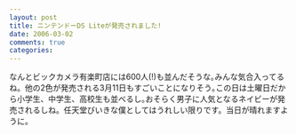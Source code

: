 ```yaml
---
layout: post
title: ニンテンドーDS Liteが発売されました!
date: 2006-03-02
comments: true
categories:
---
```



なんとビックカメラ有楽町店には600人(!)も並んだそうな｡みんな気合入ってるね。他の2色が発売される3月11日もすごいことになりそう｡この日は土曜日だから小学生、中学生、高校生も並べるし｡おそらく男子に人気となるネイビーが発売されるしね。任天堂びいきな僕としてはうれしい限りです。当日が晴れますように。
[](http://www.famitsu.com/index.html)